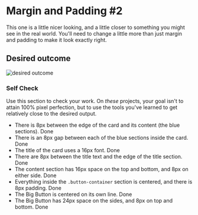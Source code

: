 # Margin and Padding #2

This one is a little nicer looking, and a little closer to something you might see in the real world. You'll need to change a little more than just margin and padding to make it look exactly right.

## Desired outcome
![desired outcome](./desired-outcome.png)

### Self Check
Use this section to check your work. On _these_ projects, your goal isn't to attain 100% pixel perfection, but to use the tools you've learned to get relatively close to the desired output.

- There is 8px between the edge of the card and its content (the blue sections). Done
- There is an 8px gap between each of the blue sections inside the card. Done
- The title of the card uses a 16px font. Done
- There are 8px between the title text and the edge of the title section. Done
- The content section has 16px space on the top and bottom, and 8px on either side. Done
- Everything inside the `.button-container` section is centered, and there is 8px padding. Done
- The Big Button is centered on its own line. Done
- The Big Button has 24px space on the sides, and 8px on top and bottom. Done
